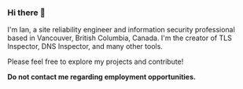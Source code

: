 ### Hi there 👋

I'm Ian, a site reliability engineer and information security professional based in Vancouver, British Columbia, Canada. I'm the creator of TLS Inspector, DNS Inspector, and many other tools.

Please feel free to explore my projects and contribute!

**Do not contact me regarding employment opportunities.**
